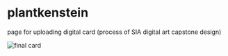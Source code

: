 # plantkenstein
page for uploading digital card (process of SIA digital art capstone design)

![final card](https://github.com/LJS0714/plantkenstein/assets/109053223/a9cc0479-246a-4d7c-8d06-2424a35c8856)
